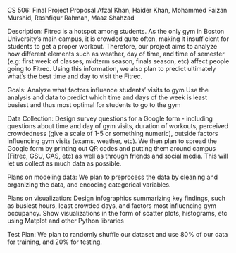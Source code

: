 

CS 506: Final Project Proposal
Afzal Khan, Haider Khan, Mohammed Faizan Murshid, Rashfiqur Rahman, Maaz Shahzad

Description: Fitrec is a hotspot among students. As the only gym in Boston University’s main campus, it is crowded quite often, making it insufficient for students to get a proper workout. Therefore, our project aims to analyze how different elements such as weather, day of time, and time of semester (e.g: first week of classes, midterm season, finals season, etc) affect people going to Fitrec. Using this information, we also plan to predict ultimately what’s the best time and day to visit the Fitrec.

Goals: 
Analyze what factors influence students’ visits to gym
Use the analysis and data to predict which time and days of the week is least busiest and thus most optimal for students to go to the gym

Data Collection: Design survey questions for a Google form - including questions about time and day of gym visits, duration of workouts, perceived crowdedness (give a scale of 1-5 or something numeric), outside factors influencing gym visits (exams, weather, etc). We then plan to spread the Google form by printing out QR codes and putting them around campus (Fitrec, GSU, CAS, etc) as well as through friends and social media. This will let us collect as much data as possible. 

Plans on modeling data: We plan to preprocess the data by cleaning and organizing the data, and encoding categorical variables. 

Plans on visualization: Design infographics summarizing key findings, such as busiest hours, least crowded days, and factors most influencing gym occupancy. Show visualizations in the form of scatter plots, histograms, etc using Matplot and other Python libraries

Test Plan: We plan to randomly shuffle our dataset and use 80% of our data for training, and 20% for testing.  
